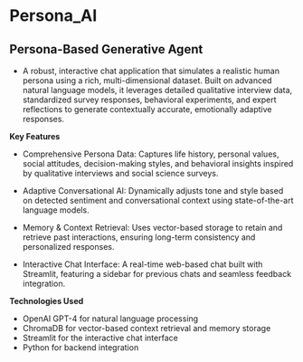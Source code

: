 # Persona_AI

## Persona-Based Generative Agent
* A robust, interactive chat application that simulates a realistic human persona using a rich, multi-dimensional dataset. Built on advanced natural language models, it leverages detailed qualitative interview data, standardized survey responses, behavioral experiments, and expert reflections to generate contextually accurate, emotionally adaptive responses.

**Key Features**
* Comprehensive Persona Data:
Captures life history, personal values, social attitudes, decision-making styles, and behavioral insights inspired by qualitative interviews and social science surveys.

* Adaptive Conversational AI:
Dynamically adjusts tone and style based on detected sentiment and conversational context using state-of-the-art language models.

* Memory & Context Retrieval:
Uses vector-based storage to retain and retrieve past interactions, ensuring long-term consistency and personalized responses.

* Interactive Chat Interface:
A real-time web-based chat built with Streamlit, featuring a sidebar for previous chats and seamless feedback integration.

**Technologies Used**
* OpenAI GPT-4 for natural language processing
* ChromaDB for vector-based context retrieval and memory storage
* Streamlit for the interactive chat interface
* Python for backend integration
